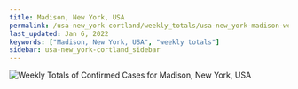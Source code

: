 ```yaml
---
title: Madison, New York, USA
permalink: /usa-new_york-cortland/weekly_totals/usa-new_york-madison-weekly_totals.html
last_updated: Jan 6, 2022
keywords: ["Madison, New York, USA", "weekly totals"]
sidebar: usa-new_york-cortland_sidebar
---
```


![Weekly Totals of Confirmed Cases for Madison, New York, USA](/covid_tracker/images/graphs/usa-new_york-madison-weekly_totals_graph.png)
